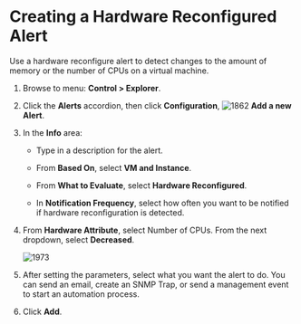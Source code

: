 # Creating a Hardware Reconfigured Alert

Use a hardware reconfigure alert to detect changes to the amount of
memory or the number of CPUs on a virtual machine.

1. Browse to menu: **Control > Explorer**.

2. Click the **Alerts** accordion, then click **Configuration**,
   ![1862](../images/1862.png) **Add a new Alert**.

3. In the **Info** area:

      - Type in a description for the alert.

      - From **Based On**, select **VM and Instance**.

      - From **What to Evaluate**, select **Hardware Reconfigured**.

      - In **Notification Frequency**, select how often you want to be notified if hardware reconfiguration is detected.

4. From **Hardware Attribute**, select Number of CPUs. From the next
   dropdown, select **Decreased**.

    ![1973](../images/1973.png)

5. After setting the parameters, select what you want the alert to
   do. You can send an email, create an SNMP Trap, or send a
   management event to start an automation process.

6. Click **Add**.
